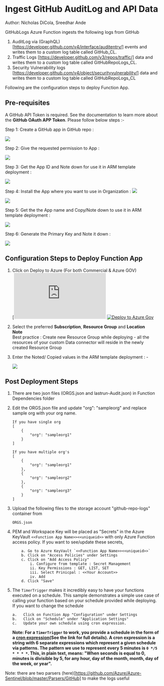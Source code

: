 # Ingest GitHub AuditLog and API Data
Author: Nicholas DiCola, Sreedhar Ande

 GitHubLogs Azure Function ingests the following logs from GitHub
 1. AuditLog via (GraphQL)[https://developer.github.com/v4/interface/auditentry/] events and writes them to a custom log table called GitHub_CL.  
 2. Traffic Logs [https://developer.github.com/v3/repos/traffic/] data and writes them to a custom log table called GitHubRepoLogs_CL. 
 3. Security Vulnerability logs [https://developer.github.com/v4/object/securityvulnerability/] data and writes them to a custom log table called GitHubRepoLogs_CL

Following are the configuration steps to deploy Function App.

## **Pre-requisites**

A GitHub API Token is required. See the documentation to learn more about the **GitHub OAuth APP Token**.
Please follow below steps :- 

Step 1: Create a GitHub app in GitHub repo : 

![](Images/a.png?raw=true)

Step 2: Give the requested permission to App :

![](Images/b.png?raw=true)

Step 3: Get the App ID and Note down for use it in ARM template deployment :  

![](Images/c.png?raw=true)

Step 4: Install the App where you want to use in Organization :
![](Images/d.png?raw=true)

![](Images/e.png?raw=true)

Step 5: Get the the App name and Copy/Note down to use it in ARM template deployment :

![](Images/f.png?raw=true)

Step 6: Generate the Primary Key and Note it down : 

![](Images/g.png?raw=true)



## Configuration Steps to Deploy Function App
1. Click on Deploy to Azure (For both Commercial & Azure GOV)  
[![Deploy to Azure](https://github.com/Azure/Azure-Sentinel/blob/users/v-muuppugund/GithubfunctionappV2/DataConnectors/GithubFunction/azuredeploy.json)
[![Deploy to Azure Gov](https://aka.ms/deploytoazuregovbutton)](https://portal.azure.com/#create/Microsoft.Template/uri/https%3A%2F%2Fraw.githubusercontent.com%2FAzure%2FAzure-Sentinel%2Fmaster%2FDataConnectors%2FGithubFunction%2Fazuredeploy.json)

  

2. Select the preferred **Subscription**, **Resource Group** and **Location**  
   **Note**  
   Best practice : Create new Resource Group while deploying - all the resources of your custom Data connector will reside in the newly created Resource 
   Group
   
3. Enter the Noted/ Copied values in the ARM template deployment : - 

   ![](Images/g.png?raw=true)
   


## Post Deployment Steps
1. There are two json files (ORGS.json and lastrun-Audit.json) in Function Dependencies folder
2. Edit the ORGS.json file and update "org": "sampleorg" and replace sample org with your org name. 
	```
	If you have single org
	[
		{
			"org": "sampleorg1"
		}
	]  

	If you have multiple org's
	[
		{
			"org": "sampleorg1"
		},
		{
			"org": "sampleorg2"
		},
		{
			"org": "sampleorg3"
		}
	]
	```

3. Upload the following files to the storage account "github-repo-logs" container from 
	```
	ORGS.json
	```

4. PEM and Workspace Key will be placed as "Secrets" in the Azure KeyVault `<<Function App Name>><<uniqueid>>` with only Azure Function access policy. If you want to see/update these secrets,

	```
		a. Go to Azure KeyVault `<<Function App Name>><<uniqueid>>`
		b. Click on "Access Policies" under Settings
		c. Click on "Add Access Policy"
			i. Configure from template : Secret Management
			ii. Key Permissions : GET, LIST, SET
			iii. Select Prinicpal : <<Your Account>>
			iv. Add
		d. Click "Save"

	```

5. The `TimerTrigger` makes it incredibly easy to have your functions executed on a schedule. This sample demonstrates a simple use case of calling your function based on your schedule provided while deploying. If you want to change
   the schedule 
   ```
   a.	Click on Function App "Configuration" under Settings 
   b.	Click on "Schedule" under "Application Settings"
   c.	Update your own schedule using cron expression.
   ```
   **Note: For a `TimerTrigger` to work, you provide a schedule in the form of a [cron expression](https://en.wikipedia.org/wiki/Cron#CRON_expression)(See the link for full details). A cron expression is a string with 6 separate expressions which represent a given schedule via patterns. The pattern we use to represent every 5 minutes is `0 */5 * * * *`. This, in plain text, means: "When seconds is equal to 0, minutes is divisible by 5, for any hour, day of the month, month, day of the week, or year".**

	
Note: there are two parsers (here)[https://github.com/Azure/Azure-Sentinel/blob/master/Parsers/GitHub] to make the logs useful


